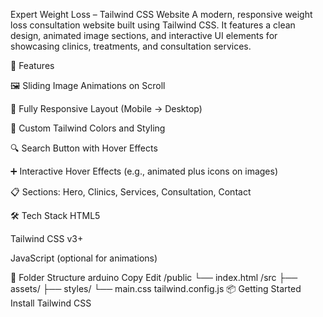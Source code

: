 Expert Weight Loss – Tailwind CSS Website
A modern, responsive weight loss consultation website built using Tailwind CSS. It features a clean design, animated image sections, and interactive UI elements for showcasing clinics, treatments, and consultation services.

🚀 Features

🖼️ Sliding Image Animations on Scroll

📱 Fully Responsive Layout (Mobile → Desktop)

🎨 Custom Tailwind Colors and Styling

🔍 Search Button with Hover Effects

➕ Interactive Hover Effects (e.g., animated plus icons on images)

📋 Sections: Hero, Clinics, Services, Consultation, Contact

🛠️ Tech Stack
HTML5

Tailwind CSS v3+

JavaScript (optional for animations)

📁 Folder Structure
arduino
Copy
Edit
/public
  └── index.html
/src
  ├── assets/
  ├── styles/
  └── main.css
tailwind.config.js
📦 Getting Started
Install Tailwind CSS

